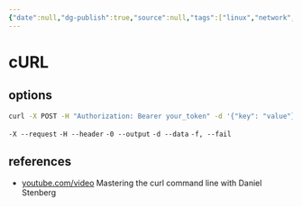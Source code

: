 ```yaml
---
{"date":null,"dg-publish":true,"source":null,"tags":["linux","network","utility"],"title":"cURL","type":"reference","URL":null,"permalink":"/01-reference/software/curl/","dgPassFrontmatter":true}
---
```



# cURL

## options

```sh
curl -X POST -H "Authorization: Bearer your_token" -d '{"key": "value"}' https://api.example.com/resource
```

`-X --request`
`-H --header`
`-0 --output`
`-d --data`
`-f, --fail`

## references

- [youtube.com/video](https://www.youtube.com/watch?v=V5vZWHP-RqU) Mastering the curl command line with Daniel Stenberg
